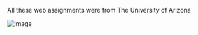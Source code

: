 All these web assignments were from The University of Arizona

![image](https://github.com/user-attachments/assets/32d21362-9e2f-4f59-a679-0699bb8a311d)
